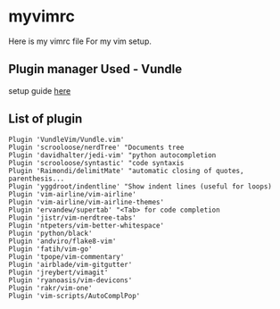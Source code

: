 # myvimrc

Here is my vimrc file For my vim setup.

## Plugin manager Used - Vundle

setup guide [here](https://github.com/VundleVim/Vundle.vim#quick-start)

## List of plugin

```vim
Plugin 'VundleVim/Vundle.vim'
Plugin 'scrooloose/nerdTree' "Documents tree
Plugin 'davidhalter/jedi-vim' "python autocompletion
Plugin 'scrooloose/syntastic' "code syntaxis
Plugin 'Raimondi/delimitMate' "automatic closing of quotes, parenthesis...
Plugin 'yggdroot/indentline' "Show indent lines (useful for loops)
Plugin 'vim-airline/vim-airline'
Plugin 'vim-airline/vim-airline-themes'
Plugin 'ervandew/supertab' "<Tab> for code completion
Plugin 'jistr/vim-nerdtree-tabs'
Plugin 'ntpeters/vim-better-whitespace'
Plugin 'python/black'
Plugin 'andviro/flake8-vim'
Plugin 'fatih/vim-go'
Plugin 'tpope/vim-commentary'
Plugin 'airblade/vim-gitgutter'
Plugin 'jreybert/vimagit'
Plugin 'ryanoasis/vim-devicons'
Plugin 'rakr/vim-one'
Plugin 'vim-scripts/AutoComplPop'
```
